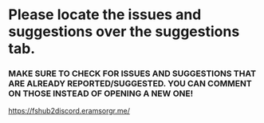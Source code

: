 # Please locate the issues and suggestions over the suggestions tab. 

### MAKE SURE TO CHECK FOR ISSUES AND SUGGESTIONS THAT ARE ALREADY REPORTED/SUGGESTED. YOU CAN COMMENT ON THOSE INSTEAD OF OPENING A NEW ONE!

https://fshub2discord.eramsorgr.me/
